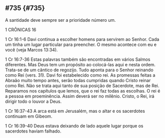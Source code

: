 ## #735 {#735}

A santidade deve sempre ser a prioridade número um.

1 CRÔNICAS 16

1 Cr 16:1-6 Davi continua a escolher homens para servirem ao Senhor. Cada um tinha um lugar particular para preencher. O mesmo acontece com eu e você (veja Marcos 13:34).

1 Cr 16:7-36 Estas palavras também são encontradas em vários Salmos diferentes. Mas Deus tem um propósito ao colocá-las aqui e nesta ordem. Trata-se de um cântico de regozijo. Tudo aponta para o Senhor reinando como Rei (vers. 31). Davi foi estabelecido como rei. As promessas feitas a Abraão muito tempo antes, serão todas cumpridas quando Cristo reinar como Rei. Não se trata aqui tanto de sua posição de Sacerdote, mas de Rei. Reparamos nos capítulos que lemos, que o rei faz todas as escolhas. O rei é a pessoa em proeminência. Assim deverá ser no milênio. Cristo, o Rei, irá dirigir todo o louvor a Deus.

1 Cr 16:37-43 A arca está em Jerusalém, mas o altar e os sacerdotes continuam em Gibeom.

1 Cr 16:39-40 Deus estava deixando de lado aquele lugar porque os sacerdotes haviam falhado.